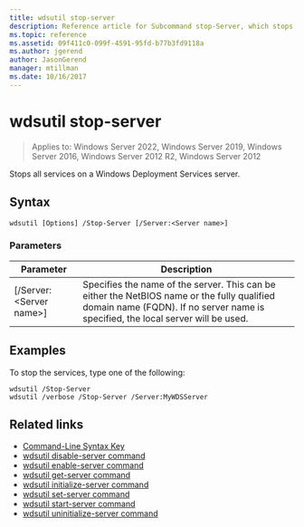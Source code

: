 ```yaml
---
title: wdsutil stop-server
description: Reference article for Subcommand stop-Server, which stops all services on a Windows Deployment Services server.
ms.topic: reference
ms.assetid: 09f411c0-099f-4591-95fd-b77b3fd9118a
ms.author: jgerend
author: JasonGerend
manager: mtillman
ms.date: 10/16/2017
---
```

# wdsutil stop-server

>Applies to: Windows Server 2022, Windows Server 2019, Windows Server 2016, Windows Server 2012 R2, Windows Server 2012

Stops all services on a Windows Deployment Services server.

## Syntax
```
wdsutil [Options] /Stop-Server [/Server:<Server name>]
```
### Parameters

|Parameter|Description|
|-------|--------|
|[/Server:\<Server name\>]|Specifies the name of the server. This can be either the NetBIOS name or the fully qualified domain name (FQDN). If no server name is specified, the local server will be used.|

## Examples
To stop the services, type one of the following:
```
wdsutil /Stop-Server
wdsutil /verbose /Stop-Server /Server:MyWDSServer
```
## Related links
- [Command-Line Syntax Key](command-line-syntax-key.md)
- [wdsutil disable-server command](wdsutil-disable-server.md)
- [wdsutil enable-server command](wdsutil-enable-server.md)
- [wdsutil get-server command](wdsutil-get-server.md)
- [wdsutil initialize-server command](wdsutil-initialize-server.md)
- [wdsutil set-server command](wdsutil-set-server.md)
- [wdsutil start-server command](wdsutil-start-server.md)
- [wdsutil uninitialize-server command](wdsutil-uninitialize-server.md)


